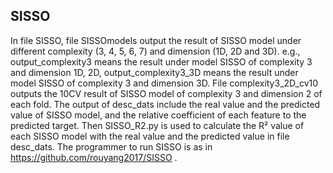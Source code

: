 ## SISSO
In file SISSO, file SISSOmodels output the result of SISSO model under different complexity (3, 4, 5, 6, 7) and dimension (1D, 2D and 3D). e.g., output_complexity3 means the result under model SISSO of complexity 3 and dimension 1D, 2D, output_complexity3_3D means the result under model SISSO of complexity 3 and dimension 3D. File complexity3_2D_cv10 outputs the 10CV result of SISSO model of complexity 3 and dimension 2 of each fold.
The output of desc_dats include the real value and the predicted value of SISSO model, and the relative coefficient of each feature to the predicted target. Then SISSO_R2.py is used to calculate the R² value of each SISSO model with the real value and the predicted value in file desc_dats. 
The programmer to run SISSO is as in https://github.com/rouyang2017/SISSO .
